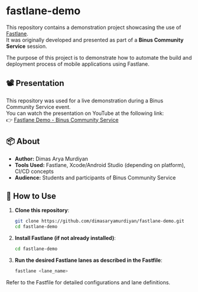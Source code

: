 # fastlane-demo

This repository contains a demonstration project showcasing the use of [Fastlane](https://fastlane.tools/).  
It was originally developed and presented as part of a **Binus Community Service** session.

The purpose of this project is to demonstrate how to automate the build and deployment process of mobile applications using Fastlane.

## 📽️ Presentation

This repository was used for a live demonstration during a Binus Community Service event.  
You can watch the presentation on YouTube at the following link:  
👉 [Fastlane Demo - Binus Community Service](https://youtu.be/bptTe1fu58I?si=BSBh44zajPSiz0qy)

## 📦 About

- **Author:** Dimas Arya Murdiyan
- **Tools Used:** Fastlane, Xcode/Android Studio (depending on platform), CI/CD concepts
- **Audience:** Students and participants of Binus Community Service

## 🚀 How to Use

1. **Clone this repository**:
   ```bash
   git clone https://github.com/dimasaryamurdiyan/fastlane-demo.git
   cd fastlane-demo
2. **Install Fastlane (if not already installed)**:
   ```bash
   cd fastlane-demo
3. **Run the desired Fastlane lanes as described in the Fastfile**:
   ```bash
   fastlane <lane_name>

  Refer to the Fastfile for detailed configurations and lane definitions.


